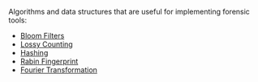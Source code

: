 Algorithms and data structures that are useful for implementing forensic
tools:

- [Bloom Filters](Bloom_Filters "wikilink")
- [Lossy Counting](Lossy_Counting "wikilink")
- [Hashing](Hashing "wikilink")
- [Rabin Fingerprint](Rabin_Fingerprint "wikilink")
- [Fourier Transformation](Fourier_Transformation "wikilink")